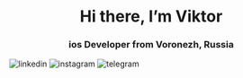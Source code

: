 <div id="header" align="center">
<h1>Hi there, I’m Viktor</h1>
<h3>ios Developer from Voronezh, Russia</h3>
</div>

<a herf="linkedin-url">
<img src=https://img.shields.io/badge/LinkedIn-blue?style=for-the-badge&logo=linkedin&logoColor=white alt="linkedin"/>
</a>
<a herf="instagram-url">
<img src=https://img.shields.io/badge/instagram-blue?style=for-the-badge&logo=instagram&logoColor=white alt="instagram"/>
</a>
<a herf="telegram-url">
<img src=https://img.shields.io/badge/telegram-blue?style=for-the-badge&logo=telegram&logoColor=white alt="telegram"/>

<!---
Tesloboy/Tesloboy is a ✨ special ✨ repository because its `README.md` (this file) appears on your GitHub profile.
You can click the Preview link to take a look at your changes.
--->
